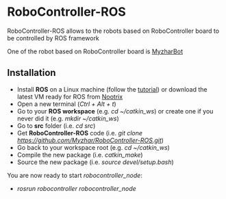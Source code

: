 RoboController-ROS
==================

RoboController-ROS allows to the robots based on RoboController board to be controlled by ROS framework

One of the robot based on RoboController board is [MyzharBot](http://myzharbot.robot-home.it)

Installation
------------
* Install **ROS** on a Linux machine (follow the [tutorial](http://wiki.ros.org/ROS/Installation)) or download the latest VM ready for ROS from [Nootrix](http://nootrix.com/downloads/)
* Open a new terminal (*Ctrl + Alt + t*)
* Go to your **ROS workspace** (e.g. *cd ~/catkin_ws*) or create one if you never did it (e.g. *mkdir ~/catkin_ws*)
* Go to **src** folder (i.e. *cd src*)
* Get **RoboController-ROS** code (i.e. *git clone https://github.com/Myzhar/RoboController-ROS.git*)
* Go back to your workspace root (e.g. *cd ~/catkin_ws*)
* Compile the new package (i.e. *catkin_make*)
* Source the new package (i.e. *source devel/setup.bash*)

You are now ready to start *robocontroller_node*:
* *rosrun robocontroller robocontroller_node*

